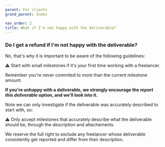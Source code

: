 ```yaml
---
parent: For clients
grand_parent: Index

nav_order: 2
title: What if I'm not happy with the deliverable?
---
```


### Do I get a refund if I'm not happy with the deliverable?

No, that's why it is important to be aware of the following guidelines:

⚠️ Start with small milestones if it's your first time working with a freelancer.

Remember you're never commited to more than the current milestone amount.

**If you're unhappy with a deliverable, we strongly encourage the _report this deliverable_ option, and we'll look into it.**

Note we can only investigate if the deliverable was accurately described to start with, so:

⚠️ Only accept milestones that accurately describe what the deliverable should be, through the description and attachements.

We reserve the full right to exclude any freelancer whose deliverable consistently get reported and differ from their description.
